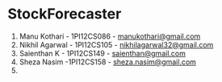 # StockForecaster

1. Manu Kothari - 1PI12CS086 - manukothari@gmail.com
2. Nikhil Agarwal - 1PI12CS105 - nikhilagarwal32@gmail.com
3. Saienthan K - 1PI12CS149 - saienthan@gmail.com
4. Sheza Nasim -1PI12CS158 - sheza.nasim@gmail.com
5. 
